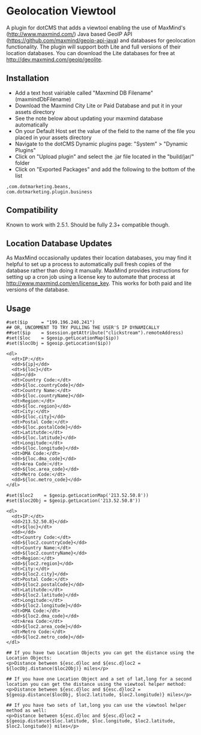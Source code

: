 Geolocation Viewtool
=================================================
A plugin for dotCMS that adds a viewtool enabling the use of MaxMind's (http://www.maxmind.com/) Java based GeoIP API (https://github.com/maxmind/geoip-api-java) and databases for geolocation functionality. The plugin will support both Lite and full versions of their location databases. You can download the Lite databases for free at http://dev.maxmind.com/geoip/geolite.

Installation
-----
* Add a text host vairiable called "Maxmind DB Filename" (maxmindDbFilename)
* Download the Maxmind City Lite or Paid Database and put it in your assets directory 
* See the note below about updating your maxmind database automatically
* On your Default Host set the value of the field to the name of the file you placed in your assets directory
* Navigate to the dotCMS Dynamic plugins page: "System" > "Dynamic Plugins"
* Click on "Upload plugin" and select the .jar file located in the "build/jar/" folder
* Click on "Exported Packages" and add the following to the bottom of the list
```
,com.dotmarketing.beans,
com.dotmarketing.plugin.business
```

Compatibility
-----
Known to work with 2.5.1. Should be fully 2.3+ compatible though.

Location Database Updates
-----
As MaxMind occasionally updates their location databases, you may find it helpful to set up a process to automatically pull fresh copies of the database rather than doing it manually. MaxMind provides instructions for setting up a cron job using a license key to automate that process at http://www.maxmind.com/en/license_key. This works for both paid and lite versions of the database.

Usage
-----
```velocity
#set($ip     = "199.196.240.241")
## OR, UNCOMMENT TO TRY PULLING THE USER'S IP DYNAMICALLY
##set($ip    = $session.getAttribute("clickstream").remoteAddress)
#set($loc    = $geoip.getLocationMap($ip))
#set($locObj = $geoip.getLocation($ip))

<dl> 
  <dt>IP:</dt>
  <dd>${ip}</dd>
  <dt>${loc}</dt>
  <dd></dd>
  <dt>Country Code:</dt>
  <dd>${loc.countryCode}</dd>
  <dt>Country Name:</dt>
  <dd>${loc.countryName}</dd>
  <dt>Region:</dt>
  <dd>${loc.region}</dd>
  <dt>City:</dt>
  <dd>${loc.city}</dd>
  <dt>Postal Code:</dt>
  <dd>${loc.postalCode}</dd>
  <dt>Latitutde:</dt>
  <dd>${loc.latitude}</dd>
  <dt>Longitude:</dt>
  <dd>${loc.longitude}</dd>
  <dt>DMA Code:</dt>
  <dd>${loc.dma_code}</dd>
  <dt>Area Code:</dt>
  <dd>${loc.area_code}</dd>
  <dt>Metro Code:</dt>
  <dd>${loc.metro_code}</dd>
</dl>

#set($loc2    = $geoip.getLocationMap('213.52.50.8'))
#set($loc2Obj = $geoip.getLocation('213.52.50.8'))

<dl> 
  <dt>IP:</dt>
  <dd>213.52.50.8}</dd>
  <dt>${loc}</dt>
  <dd></dd>
  <dt>Country Code:</dt>
  <dd>${loc2.countryCode}</dd>
  <dt>Country Name:</dt>
  <dd>${loc2.countryName}</dd>
  <dt>Region:</dt>
  <dd>${loc2.region}</dd>
  <dt>City:</dt>
  <dd>${loc2.city}</dd>
  <dt>Postal Code:</dt>
  <dd>${loc2.postalCode}</dd>
  <dt>Latitutde:</dt>
  <dd>${loc2.latitude}</dd>
  <dt>Longitude:</dt>
  <dd>${loc2.longitude}</dd>
  <dt>DMA Code:</dt>
  <dd>${loc2.dma_code}</dd>
  <dt>Area Code:</dt>
  <dd>${loc2.area_code}</dd>
  <dt>Metro Code:</dt>
  <dd>${loc2.metro_code}</dd>
</dl>

## If you have two Location Objects you can get the distance using the Location Objects:
<p>Distance between ${esc.d}loc and ${esc.d}loc2 = ${locObj.distance($loc2Obj)} miles</p>

## If you have one Location Object and a set of lat,long for a second location you can get the distance using the viewtool helper method:
<p>Distance between ${esc.d}loc and ${esc.d}loc2 = ${geoip.distance($locObj, $loc2.latitude, $loc2.longitude)} miles</p>

## If you have two sets of lat,long you can use the viewtool helper method as well:
<p>Distance between ${esc.d}loc and ${esc.d}loc2 = ${geoip.distance($loc.latitude, $loc.longitude, $loc2.latitude, $loc2.longitude)} miles</p>
```
